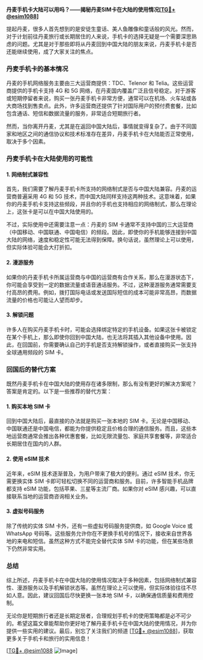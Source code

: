 **丹麦手机卡大陆可以用吗？——揭秘丹麦SIM卡在大陆的使用情况[[TG💪+ @esim1088](https://t.me/s/esim1088)]**

提起丹麦，很多人首先想到的是安徒生童话、美人鱼雕像和童话般的风光。然而，对于计划前往丹麦旅行或长期居住的人来说，手机卡的选择无疑是一个需要深思熟虑的问题。尤其是对于那些即将从丹麦回到中国大陆的朋友来说，丹麦手机卡是否还能继续使用，成了大家关注的焦点。

### 丹麦手机卡的基本情况

丹麦的手机网络服务主要由三大运营商提供：TDC、Telenor 和 Telia。这些运营商提供的手机卡支持 4G 和 5G 网络，在丹麦国内覆盖广泛且信号稳定。对于游客或短期停留者来说，购买一张丹麦手机卡非常方便，通常可以在机场、火车站或各大商场找到售卖点。此外，许多运营商还提供了针对国际用户的预付费套餐，比如包含通话、短信和数据流量的服务，非常适合短期旅行者。

然而，当你离开丹麦，尤其是在返回中国大陆后，事情就变得复杂了。由于不同国家和地区之间的通信协议和技术标准存在差异，丹麦手机卡在大陆能否正常使用，取决于多个因素。

### 丹麦手机卡在大陆使用的可能性

#### 1. **网络制式兼容性**
首先，我们需要了解丹麦手机卡所支持的网络制式是否与中国大陆兼容。丹麦的运营商普遍采用 4G 和 5G 技术，而中国大陆同样支持这两种技术。这意味着，如果你的丹麦手机卡支持这些频段，并且你的手机也支持相应的网络制式，那么在理论上，这张卡是可以在中国大陆使用的。

不过，实际使用中还需要注意一点：丹麦的 SIM 卡通常不支持中国的三大运营商（中国移动、中国联通、中国电信）的频段。因此，即使你的手机能够连接到中国大陆的网络，速度和稳定性可能无法得到保障。换句话说，虽然理论上可以使用，但实际体验可能会大打折扣。

#### 2. **漫游服务**
如果你的丹麦手机卡所属运营商与中国的运营商有合作关系，那么在漫游状态下，你可能会享受到一定的数据流量或语音通话服务。不过，这种漫游服务通常需要支付高昂的费用。例如，拨打国际电话或发送国际短信的成本可能非常高昂，而数据流量的价格也可能让人望而却步。

#### 3. **解锁问题**
许多人在购买丹麦手机卡时，可能会选择绑定特定的手机设备。如果这张卡被锁定在某个手机上，那么即使你回到中国大陆，也无法将其插入其他设备中使用。因此，在回国前，你需要确认自己的手机是否支持解锁操作，或者直接购买一张支持全球通用频段的 SIM 卡。

### 回国后的替代方案

既然丹麦手机卡在中国大陆的使用存在诸多限制，那么有没有更好的解决方案呢？答案是肯定的。以下是一些推荐的替代方案：

#### 1. **购买本地 SIM 卡**
回到中国大陆后，最直接的办法就是购买一张本地的 SIM 卡。无论是中国移动、中国联通还是中国电信，都能为你提供稳定且价格合理的通信服务。而且，这些本地运营商通常会推出各种优惠套餐，比如无限流量包、家庭共享套餐等，非常适合长期居住在国内的人群。

#### 2. **使用 eSIM 技术**
近年来，eSIM 技术逐渐普及，为用户带来了极大的便利。通过 eSIM 技术，你无需更换实体 SIM 卡即可轻松切换不同的运营商和服务。目前，许多智能手机品牌都支持 eSIM 功能，包括苹果、三星等主流厂商。如果你对 eSIM 感兴趣，可以直接联系当地的运营商咨询相关业务。

#### 3. **虚拟号码服务**
除了传统的实体 SIM 卡外，还有一些虚拟号码服务提供商，如 Google Voice 或 WhatsApp 号码等。这些服务允许你在不更换手机号的情况下，接收来自世界各地的来电和短信。虽然这种方式不能完全替代实体 SIM 卡的功能，但在某些场景下仍然非常实用。

### 总结

综上所述，丹麦手机卡在中国大陆的使用情况取决于多种因素，包括网络制式兼容性、漫游服务以及手机解锁状态等。虽然在理论上可以使用，但实际体验往往不尽如人意。因此，建议回国后尽快更换一张本地 SIM 卡，以确保通信质量和费用控制。

无论你是短期旅行者还是长期定居者，合理规划手机卡的使用策略都是必不可少的。希望这篇文章能帮助你更好地了解丹麦手机卡在中国大陆的使用情况，并为你提供一些实用的建议。最后，别忘了关注我们的频道 [[TG💪+ @esim1088](https://t.me/s/esim1088)]，获取更多关于手机卡和旅行的实用信息！

[[TG💪+ @esim1088](https://t.me/s/esim1088) ![Image](https://i.postimg.cc/4NQfJmqS/Snipaste-2025-05-13-00-14-12.png)]